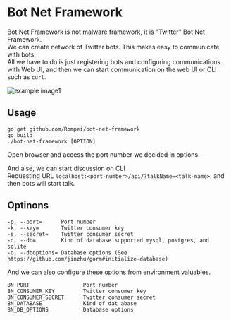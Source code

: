 # Bot Net Framework

Bot Net Framework is not malware framework, it is "Twitter" Bot Net Framework.   
We can create network of Twitter bots. This makes easy to communicate with bots.   
All we have to do is just registering bots and configuring communications with Web UI, 
and then we can start communication on the web UI or CLI such as `curl`.

![example image1](https://bot.gyazo.com/2f08b8e61ecfff07f77f388dec11927a.gif "Exanple1")

## Usage

```
go get github.com/Rompei/bot-net-framework
go build
./bot-net-framework [OPTION]
```

Open browser and access the port number we decided in options.

And alse, we can start discussion on CLI   
Requesting URL `localhost:<port-number>/api/?talkName=<talk-name>`, and then bots will start talk.

## Optinons


```
-p, --port=      Port number
-k, --key=       Twitter consumer key
-s, --secret=    Twitter consumer secret
-d, --db=        Kind of database supported mysql, postgres, and sqlite
-o, --dboptions= Database options (See https://github.com/jinzhu/gorm#initialize-database)
```

And we can also configure these options from environment valuables.

```
BN_PORT                 Port number
BN_CONSUMER_KEY         Twitter consumer key
BN_CONSUMER_SECRET      Twitter consumer secret
BN_DATABASE             Kind of dat abase
BN_DB_OPTIONS           Database options
```
